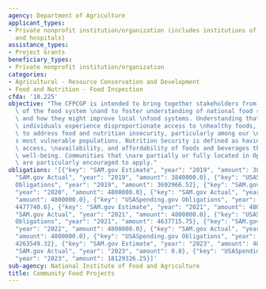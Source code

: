 ```yaml
---
agency: Department of Agriculture
applicant_types:
- Private nonprofit institution/organization (includes institutions of higher education
  and hospitals)
assistance_types:
- Project Grants
beneficiary_types:
- Private nonprofit institution/organization
categories:
- Agricultural - Resource Conservation and Development
- Food and Nutrition - Food Inspection
cfda: '10.225'
objective: "The CFPCGP is intended to bring together stakeholders from distinct parts\
  \ of the food system \nand to foster understanding of national food security trends\
  \ and how they might improve local \nfood systems. Understanding that low-income\
  \ individuals experience disproportionate access to \nhealthy foods, projects are\
  \ to address food and nutrition insecurity, particularly among our \nnation\u2019\
  s most vulnerable populations. Nutrition Security is defined as having consistent\
  \ access, \navailability, and affordability of foods and beverages that promote\
  \ well-being. Communities that \nare partially or fully located in Opportunity Zones\
  \ are particularly encouraged to apply."
obligations: '[{"key": "SAM.gov Estimate", "year": "2019", "amount": 3840000.0}, {"key":
  "SAM.gov Actual", "year": "2019", "amount": 3840000.0}, {"key": "USASpending.gov
  Obligations", "year": "2019", "amount": 3692966.52}, {"key": "SAM.gov Estimate",
  "year": "2020", "amount": 4800000.0}, {"key": "SAM.gov Actual", "year": "2020",
  "amount": 4800000.0}, {"key": "USASpending.gov Obligations", "year": "2020", "amount":
  4477740.6}, {"key": "SAM.gov Estimate", "year": "2021", "amount": 4800000.0}, {"key":
  "SAM.gov Actual", "year": "2021", "amount": 4800000.0}, {"key": "USASpending.gov
  Obligations", "year": "2021", "amount": 4637715.75}, {"key": "SAM.gov Estimate",
  "year": "2022", "amount": 4800000.0}, {"key": "SAM.gov Actual", "year": "2022",
  "amount": 4800000.0}, {"key": "USASpending.gov Obligations", "year": "2022", "amount":
  4263549.32}, {"key": "SAM.gov Estimate", "year": "2023", "amount": 4800000.0}, {"key":
  "SAM.gov Actual", "year": "2023", "amount": 0.0}, {"key": "USASpending.gov Obligations",
  "year": "2023", "amount": 18129326.25}]'
sub-agency: National Institute of Food and Agriculture
title: Community Food Projects
---
```


